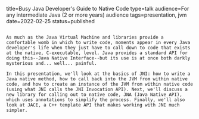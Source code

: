 title=Busy Java Developer's Guide to Native Code
type=talk
audience=For any intermediate Java (2 or more years) audience
tags=presentation, jvm
date=2022-02-25
status=published
~~~~~~

As much as the Java Virtual Machine and libraries provide a comfortable womb in which to write code, moments appear in every Java developer's life when they just have to call down to code that exists at the native, C-executable, level. Java provides a standard API for doing this--Java Native Interface--but its use is at once both darkly mysterious and... well... painful.

In this presentation, we'll look at the basics of JNI: how to write a Java native method, how to call back into the JVM from within native code, and how to create an instance of the JVM from within native code (using what JNI calls the JNI Invocation API). Next, we'll discuss a new library for calling out to native code, JNA (Java Native API), which uses annotations to simplify the process. Finally, we'll also look at JACE, a C++ template API that makes working with JNI much simpler.
    
